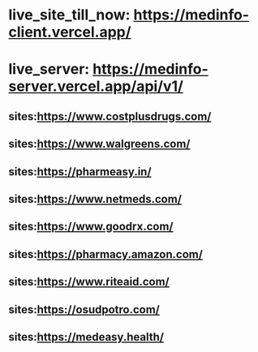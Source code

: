 # live_site_till_now: https://medinfo-client.vercel.app/
# live_server: https://medinfo-server.vercel.app/api/v1/




## sites:https://www.costplusdrugs.com/
## sites:https://www.walgreens.com/
## sites:https://pharmeasy.in/
## sites:https://www.netmeds.com/
## sites:https://www.goodrx.com/
## sites:https://pharmacy.amazon.com/
## sites:https://www.riteaid.com/
## sites:https://osudpotro.com/
## sites:https://medeasy.health/